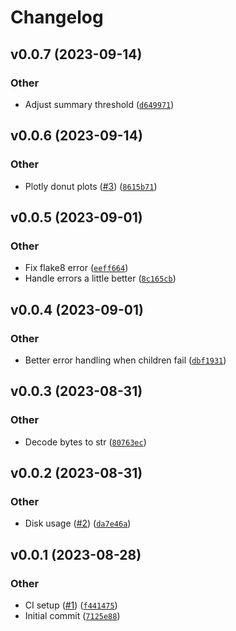 # Changelog

<!--next-version-placeholder-->

## v0.0.7 (2023-09-14)

### Other

* Adjust summary threshold ([`d649971`](https://github.com/WIPACrepo/cephfs-disk-usage/commit/d6499712dae4d921960a51786e8c0e4e95078852))

## v0.0.6 (2023-09-14)

### Other

* Plotly donut plots ([#3](https://github.com/WIPACrepo/cephfs-disk-usage/issues/3)) ([`8615b71`](https://github.com/WIPACrepo/cephfs-disk-usage/commit/8615b7100a1237d337c574a61833fb479a7cf37c))

## v0.0.5 (2023-09-01)

### Other

* Fix flake8 error ([`eeff664`](https://github.com/WIPACrepo/cephfs-disk-usage/commit/eeff664198a87fa5b0c8957f9e6e46b701258ec1))
* Handle errors a little better ([`8c165cb`](https://github.com/WIPACrepo/cephfs-disk-usage/commit/8c165cbb7de5e89f95e647d1d56098a5834f8c50))

## v0.0.4 (2023-09-01)

### Other

* Better error handling when children fail ([`dbf1931`](https://github.com/WIPACrepo/cephfs-disk-usage/commit/dbf1931fccb60e26485dcd89fce18ff23143e9db))

## v0.0.3 (2023-08-31)

### Other

* Decode bytes to str ([`80763ec`](https://github.com/WIPACrepo/cephfs-disk-usage/commit/80763ecfc76cac4be9f39d9fc24d938cfa1a322b))

## v0.0.2 (2023-08-31)

### Other

* Disk usage ([#2](https://github.com/WIPACrepo/cephfs-disk-usage/issues/2)) ([`da7e46a`](https://github.com/WIPACrepo/cephfs-disk-usage/commit/da7e46ab5852cb9fa8f9aed84f46a74b0bb8f05a))

## v0.0.1 (2023-08-28)

### Other

* CI setup ([#1](https://github.com/WIPACrepo/cephfs-disk-usage/issues/1)) ([`f441475`](https://github.com/WIPACrepo/cephfs-disk-usage/commit/f44147579bec793a9c50685a48970d89c5079667))
* Initial commit ([`7125e88`](https://github.com/WIPACrepo/cephfs-disk-usage/commit/7125e8896afdabcaa941286ad2cde509d1e9a0b6))
